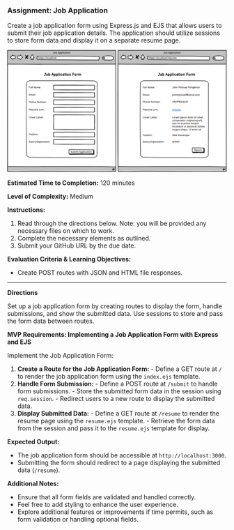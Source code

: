 ### Assignment: Job Application

Create a job application form using Express.js and EJS that allows users to submit their job application details. The application should utilize sessions to store form data and display it on a separate resume page.

![/10%20-%20Assets/JobApplication.png](/10%20-%20Assets/JobApplication.png)

**Estimated Time to Completion:** 120 minutes

**Level of Complexity:** Medium

**Instructions:**

1. Read through the directions below. Note: you will be provided any necessary files on which to work.
2. Complete the necessary elements as outlined.
3. Submit your GitHub URL by the due date.

**Evaluation Criteria & Learning Objectives:**

- Create POST routes with JSON and HTML file responses.

---

**Directions**

Set up a job application form by creating routes to display the form, handle submissions, and show the submitted data. Use sessions to store and pass the form data between routes.

**MVP Requirements: Implementing a Job Application Form with Express and EJS**

Implement the Job Application Form:
1. **Create a Route for the Job Application Form:**
        - Define a GET route at `/` to render the job application form using the `index.ejs` template.
2. **Handle Form Submission:**
        - Define a POST route at `/submit` to handle form submissions.
        - Store the submitted form data in the session using `req.session`.
        - Redirect users to a new route to display the submitted data.
3. **Display Submitted Data:**
        - Define a GET route at `/resume` to render the resume page using the `resume.ejs` template.
        - Retrieve the form data from the session and pass it to the `resume.ejs` template for display.

**Expected Output:**

- The job application form should be accessible at `http://localhost:3000`.
- Submitting the form should redirect to a page displaying the submitted data (`/resume`).

**Additional Notes:**

- Ensure that all form fields are validated and handled correctly.
- Feel free to add styling to enhance the user experience.
- Explore additional features or improvements if time permits, such as form validation or handling optional fields.

